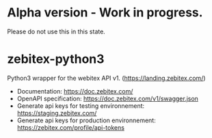# Alpha version - Work in progress.
Please do not use this in this state.

# zebitex-python3
 Python3 wrapper for the webitex API v1. (https://landing.zebitex.com/)

- Documentation: https://doc.zebitex.com/
- OpenAPI specification: https://doc.zebitex.com/v1/swagger.json
- Generate api keys for testing environnement: https://staging.zebitex.com/
- Generate api keys for production environnement: https://zebitex.com/profile/api-tokens 
